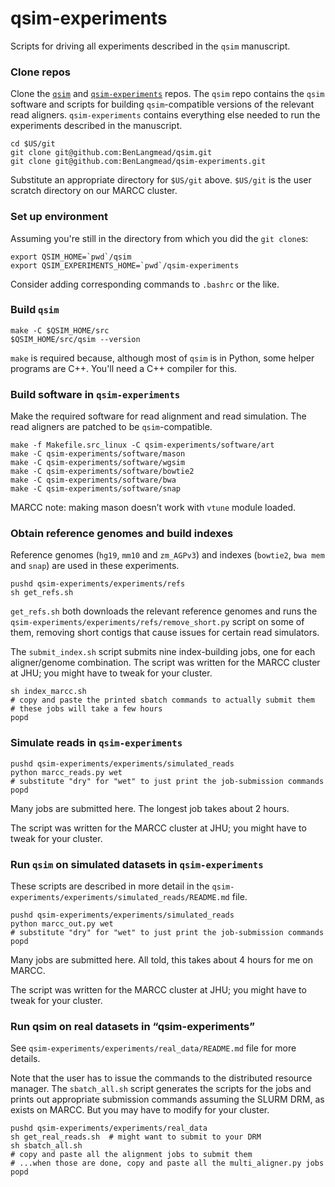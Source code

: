 # qsim-experiments

Scripts for driving all experiments described in the `qsim` manuscript.

### Clone repos

Clone the [`qsim`](https://github.com/BenLangmead/qsim) and [`qsim-experiments`](https://github.com/BenLangmead/qsim-experiments) repos.  The `qsim` repo contains the `qsim` software and scripts for building `qsim`-compatible versions of the relevant read aligners.  `qsim-experiments` contains everything else needed to run the experiments described in the manuscript.

```
cd $US/git
git clone git@github.com:BenLangmead/qsim.git
git clone git@github.com:BenLangmead/qsim-experiments.git
```

Substitute an appropriate directory for `$US/git` above.  `$US/git` is the user scratch directory on our MARCC cluster.

### Set up environment

Assuming you're still in the directory from which you did the `git clone`s:

```
export QSIM_HOME=`pwd`/qsim
export QSIM_EXPERIMENTS_HOME=`pwd`/qsim-experiments
```

Consider adding corresponding commands to `.bashrc` or the like.

### Build `qsim`

```
make -C $QSIM_HOME/src
$QSIM_HOME/src/qsim --version
```

`make` is required because, although most of `qsim` is in Python, some helper programs are C++.  You'll need a C++ compiler for this.

### Build software in `qsim-experiments`

Make the required software for read alignment and read simulation.  The read aligners are patched to be `qsim`-compatible.

```
make -f Makefile.src_linux -C qsim-experiments/software/art
make -C qsim-experiments/software/mason
make -C qsim-experiments/software/wgsim
make -C qsim-experiments/software/bowtie2
make -C qsim-experiments/software/bwa
make -C qsim-experiments/software/snap
```

MARCC note: making mason doesn’t work with `vtune` module loaded.

### Obtain reference genomes and build indexes

Reference genomes (`hg19`, `mm10` and `zm_AGPv3`) and indexes (`bowtie2`, `bwa mem` and `snap`) are used in these experiments.

```
pushd qsim-experiments/experiments/refs
sh get_refs.sh
```

`get_refs.sh` both downloads the relevant reference genomes and runs the `qsim-experiments/experiments/refs/remove_short.py` script on some of them, removing short contigs that cause issues for certain read simulators.

The `submit_index.sh` script submits nine index-building jobs, one for each aligner/genome combination.  The script was written for the MARCC cluster at JHU; you might have to tweak for your cluster.

```
sh index_marcc.sh
# copy and paste the printed sbatch commands to actually submit them
# these jobs will take a few hours
popd
```

### Simulate reads in `qsim-experiments`

```
pushd qsim-experiments/experiments/simulated_reads
python marcc_reads.py wet
# substitute "dry" for "wet" to just print the job-submission commands
popd
```

Many jobs are submitted here.  The longest job takes about 2 hours.

The script was written for the MARCC cluster at JHU; you might have to tweak for your cluster.

### Run `qsim` on simulated datasets in `qsim-experiments`

These scripts are described in more detail in the `qsim-experiments/experiments/simulated_reads/README.md` file.

```
pushd qsim-experiments/experiments/simulated_reads
python marcc_out.py wet
# substitute "dry" for "wet" to just print the job-submission commands
popd
```

Many jobs are submitted here.  All told, this takes about 4 hours for me on MARCC.

The script was written for the MARCC cluster at JHU; you might have to tweak for your cluster.

### Run qsim on real datasets in “qsim-experiments”

See `qsim-experiments/experiments/real_data/README.md` file for more details.

Note that the user has to issue the commands to the distributed resource manager.  The `sbatch_all.sh` script generates the scripts for the jobs and prints out appropriate submission commands assuming the SLURM DRM, as exists on MARCC.  But you may have to modify for your cluster.

```
pushd qsim-experiments/experiments/real_data
sh get_real_reads.sh  # might want to submit to your DRM
sh sbatch_all.sh
# copy and paste all the alignment jobs to submit them
# ...when those are done, copy and paste all the multi_aligner.py jobs
popd
```

